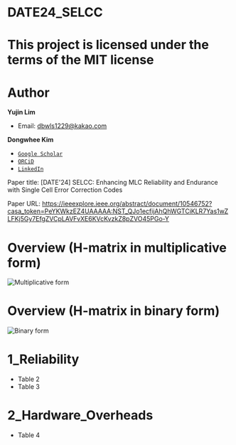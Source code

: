 # DATE24_SELCC

# This project is licensed under the terms of the MIT license

# Author

**Yujin Lim**
- Email: dbwls1229@kakao.com

**Dongwhee Kim**
- [```Google Scholar```](https://scholar.google.com/citations?user=8xzqA8YAAAAJ&hl=ko&oi=ao)
- [```ORCiD```](https://orcid.org/0009-0007-1673-1931?fbclid=PAAabkpwNHesKweJ6F2eGZDnFa2sch2211hf6ZY825YKuli5V7lcN7VIfT0CA)
- [```LinkedIn```](https://www.linkedin.com/in/dongwhee-kim-5753a8290)

Paper title: [DATE'24] SELCC: Enhancing MLC Reliability and Endurance with Single Cell Error Correction Codes

Paper URL: https://ieeexplore.ieee.org/abstract/document/10546752?casa_token=PeYKWkzEZ4UAAAAA:NST_QJo1ecfijAhQhWGTCiKLR7Yas1wZLFKj5Gy7EfgZVCpLAVFvXE6KVcKvzkZ8pZVO45PGo-Y

# Overview (H-matrix in multiplicative form)
![Multiplicative form](https://github.com/xyz123479/DATE_24-SELCC/blob/main/SELCC_multiplicative%20form.PNG)

# Overview (H-matrix in binary form)
![Binary form](https://github.com/xyz123479/DATE_24-SELCC/blob/main/SELCC_H-matrix.PNG)

# 1_Reliability
- Table 2
- Table 3

# 2_Hardware_Overheads
- Table 4
